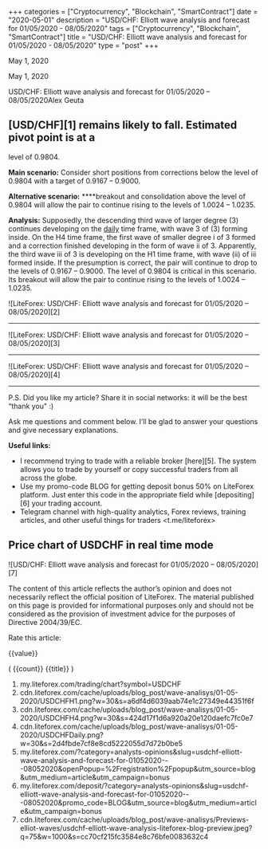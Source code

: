 +++
categories = ["Cryptocurrency", "Blockchain", "SmartContract"]
date = "2020-05-01"
description = "USD/CHF: Elliott wave analysis and forecast for 01/05/2020 - 08/05/2020"
tags = ["Cryptocurrency", "Blockchain", "SmartContract"]
title = "USD/CHF: Elliott wave analysis and forecast for 01/05/2020 - 08/05/2020"
type = "post"
+++

May 1, 2020

May 1, 2020

USD/CHF: Elliott wave analysis and forecast for 01/05/2020 –
08/05/2020Alex Geuta

## [USD/CHF][1] remains likely to fall. Estimated pivot point is at a
level of 0.9804.

 **Main scenario:** Consider short positions from corrections below the
level of 0.9804 with a target of 0.9167 – 0.9000.

 **Alternative scenario:** ****breakout and consolidation above the
level of 0.9804 will allow the pair to continue rising to the levels of
1.0024 – 1.0235.

 **Analysis:** Supposedly, the descending third wave of larger degree
(3) continues developing on the [daily](https://www.fintecher.org/2020/03/03/forex-trading-daily-strategy/) time frame, with wave 3 of (3)
forming inside. On the H4 time frame, the first wave of smaller degree
i of 3 formed and a correction finished developing in the form of wave
ii of 3. Apparently, the third wave iii of 3 is developing on the H1
time frame, with wave (ii) of iii formed inside. If the presumption is
correct, the pair will continue to drop to the levels of 0.9167 –
0.9000. The level of 0.9804 is critical in this scenario. Its breakout
will allow the pair to continue rising to the levels of 1.0024 – 1.0235.

![LiteForex: USD/CHF: Elliott wave analysis and forecast for 01/05/2020
– 08/05/2020][2]

* * *

![LiteForex: USD/CHF: Elliott wave analysis and forecast for 01/05/2020
– 08/05/2020][3]

* * *

![LiteForex: USD/CHF: Elliott wave analysis and forecast for 01/05/2020
– 08/05/2020][4]

* * *

P.S. Did you like my article? Share it in social networks: it will be
the best “thank you" :)

Ask me questions and comment below. I’ll be glad to answer your
questions and give necessary explanations.

 **Useful links:**

  * I recommend trying to trade with a reliable broker [here][5]. The system allows you to trade by yourself or copy successful traders from all across the globe.
  * Use my promo-code BLOG for getting deposit bonus 50% on LiteForex platform. Just enter this code in the appropriate field while [depositing][6] your trading account.
  * Telegram channel with high-quality analytics, Forex reviews, training articles, and other useful things for traders <t.me/liteforex>

## Price chart of USDCHF in real time mode

![USD/CHF: Elliott wave analysis and forecast for 01/05/2020 –
08/05/2020][7]

The content of this article reflects the author’s opinion and does not
necessarily reflect the official position of LiteForex. The material
published on this page is provided for informational purposes only and
should not be considered as the provision of investment advice for the
purposes of Directive 2004/39/EC.

Rate this article:

{{value}}

( {{count}} {{title}} )

   1. my.liteforex.com/trading/chart?symbol=USDCHF
   2. cdn.liteforex.com/cache/uploads/blog_post/wave-analisys/01-05-2020/USDCHFH1.png?w=30&s=a6df4d6039aab74e1c27349e44351f6f
   3. cdn.liteforex.com/cache/uploads/blog_post/wave-analisys/01-05-2020/USDCHFH4.png?w=30&s=424d17f1d6a920a20e120daefc7fc0e7
   4. cdn.liteforex.com/cache/uploads/blog_post/wave-analisys/01-05-2020/USDCHFDaily.png?w=30&s=2d4fbde7cf8e8cd5222055d7d72b0be5
   5. my.liteforex.com/?category=analysts-opinions&slug=usdchf-elliott-wave-analysis-and-forecast-for-01052020---08052020&openPopup=%2Fregistration%2Fpopup&utm_source=blog&utm_medium=article&utm_campaign=bonus
   6. my.liteforex.com/deposit/?category=analysts-opinions&slug=usdchf-elliott-wave-analysis-and-forecast-for-01052020---08052020&promo_code=BLOG&utm_source=blog&utm_medium=article&utm_campaign=bonus
   7. cdn.liteforex.com/cache/uploads/blog_post/wave-analisys/Previews-elliot-waves/usdchf-elliott-wave-analysis-liteforex-blog-preview.jpeg?q=75&w=1000&s=cc70cf215fc3584e8c76bfe0083632c4